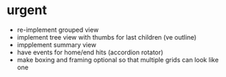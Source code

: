 # urgent

- re-implement grouped view
- implement tree view with thumbs for last children (ve outline)
- impplement summary view
- have events for home/end hits (accordion rotator)
- make boxing and framing optional so that multiple grids can look like one
  

